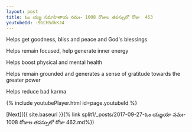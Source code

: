 ```yaml
---
layout: post
title: ఓం యజ్ఞ సమాహితాయ నమః- 1008 రోజుల తపస్సులో రోజు  463
youtubeId: -9GCH5dkKJ4
---
```

 
 
Helps get goodness, bliss and peace and God's blessings
 
Helps remain focused, help generate inner energy 
 
Helps boost physical and mental health 
 
Helps remain grounded and generates a sense of gratitude towards the greater power 
 
Helps reduce bad karma
 
 
 
 


{% include youtubePlayer.html id=page.youtubeId %}
 
[Next]({{ site.baseurl }}{% link  split1/_posts/2017-09-27-ఓం యజ్ఞయా నమః- 1008 రోజుల తపస్సులో రోజు  462.md%})
 
